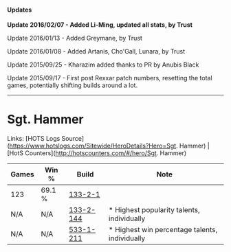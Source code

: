 #### Updates
**Update 2016/02/07 - Added Li-Ming, updated all stats, by Trust**

Update 2016/01/13 - Added Greymane, by Trust

Update 2016/01/08 - Added Artanis, Cho'Gall, Lunara, by Trust

Update 2015/09/25 - Kharazim added thanks to PR by Anubis Black

Update 2015/09/17 - First post Rexxar patch numbers, resetting the total games, potentially shifting builds around a lot.

***

# Sgt. Hammer

Links: [HOTS Logs Source](https://www.hotslogs.com/Sitewide/HeroDetails?Hero=Sgt. Hammer) | [HotS Counters](http://hotscounters.com/#/hero/Sgt. Hammer)

Games  | Win %  | Build     | Note
-----  | -----  | -----     | ----
123    | 69.1 % | [133-2-1](http://www.heroesfire.com/hots/talent-calculator/sergeant-hammer#Rgf) | 
N/A    | N/A    | [133-2-144](http://www.heroesfire.com/hots/talent-calculator/sergeant-hammer#hEem) | * Highest popularity talents, individually
N/A    | N/A    | [533-1-211](http://www.heroesfire.com/hots/talent-calculator/sergeant-hammer#wU-B) | * Highest win percentage talents, individually
